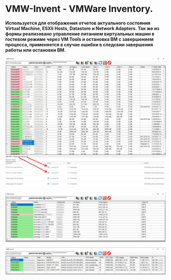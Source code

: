 # VMW-Invent - VMWare Inventory.
**Используется для отображения отчетов актуального состояния Virtual Machine, ESXIi Hosts, Datastore и Network Adapters. Так же из формы реализовано управление питанием виртуальных машин в гостевом режиме через VM Tools и остановка ВМ с завершением процесса, применяется в случае ошибки в следсвии завершения работы или остановки ВМ.**

![Image alt](https://github.com/Lifailon/VMW-Invent/blob/rsa/Screen/Power-VM.jpg)

![Image alt](https://github.com/Lifailon/VMW-Invent/blob/rsa/Screen/Datastore.jpg)

![Image alt](https://github.com/Lifailon/VMW-Invent/blob/rsa/Screen/Hosts-ESXi.jpg)
